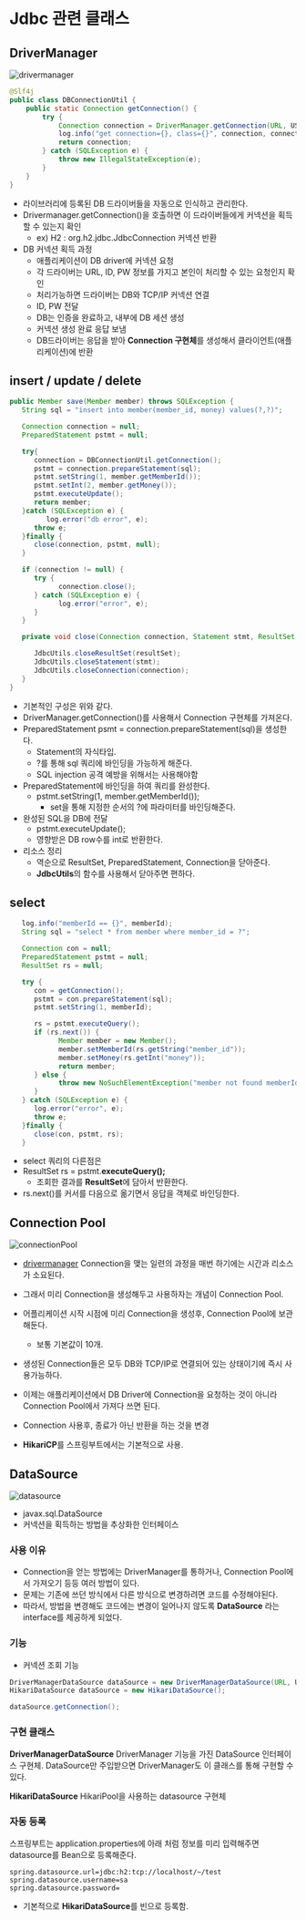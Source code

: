 # Jdbc 관련 클래스

## DriverManager

![drivermanager](../../../images/DB/drivermanager.png)

```java
@Slf4j
public class DBConnectionUtil {
    public static Connection getConnection() {
        try {
            Connection connection = DriverManager.getConnection(URL, USERNAME, PASSWORD);
            log.info("get connection={}, class={}", connection, connection.getClass());
            return connection;
        } catch (SQLException e) {
            throw new IllegalStateException(e);
        }
    }
}
```

- 라이브러리에 등록된 DB 드라이버들을 자동으로 인식하고 관리한다.
- Drivermanager.getConnection()을 호출하면 이 드라이버들에게 커넥션을 획득할 수 있는지 확인
  - ex) H2 : org.h2.jdbc.JdbcConnection 커넥션 반환
- DB 커넥션 획득 과정
  - 애플리케이션이 DB driver에 커넥션 요청
  - 각 드라이버는 URL, ID, PW 정보를 가지고 본인이 처리할 수 있는 요청인지 확인
  - 처리가능하면 드라이버는 DB와 TCP/IP 커넥션 연결
  - ID, PW 전달
  - DB는 인증을 완료하고, 내부에 DB 세션 생성
  - 커넥션 생성 완료 응답 보냄
  - DB드라이버는 응답을 받아 **Connection 구현체**를 생성해서 클라이언트(애플리케이션)에 반환


## insert / update / delete

```java
public Member save(Member member) throws SQLException {
   String sql = "insert into member(member_id, money) values(?,?)";

   Connection connection = null;
   PreparedStatement pstmt = null;

   try{
      connection = DBConnectionUtil.getConnection();
      pstmt = connection.prepareStatement(sql);
      pstmt.setString(1, member.getMemberId());
      pstmt.setInt(2, member.getMoney());
      pstmt.executeUpdate();
      return member;
   }catch (SQLException e) {
         log.error("db error", e);
      throw e;
   }finally {
      close(connection, pstmt, null);
   }

   if (connection != null) {
      try {
            connection.close();
      } catch (SQLException e) {
            log.error("error", e);
      }
   }

   private void close(Connection connection, Statement stmt, ResultSet resultSet) {

      JdbcUtils.closeResultSet(resultSet);
      JdbcUtils.closeStatement(stmt);
      JdbcUtils.closeConnection(connection);
   }
}
```
- 기본적인 구성은 위와 같다.
- DriverManager.getConnection()를 사용해서 Connection 구현체를 가져온다.
- PreparedStatement psmt = connection.prepareStatement(sql)을 생성한다.
  - Statement의 자식타입.
  - ?를 통해 sql 쿼리에 바인딩을 가능하게 해준다.
  - SQL injection 공격 예방을 위해서는 사용해야함
- PreparedStatement에 바인딩을 하여 쿼리를 완성한다.
  - pstmt.setString(1, member.getMemberId());
    - set을 통해 지정한 순서의 ?에 파라미터를 바인딩해준다.
- 완성된 SQL을 DB에 전달
  - pstmt.executeUpdate();
  - 영향받은 DB row수를 int로 반환한다.
- 리소스 정리 
  - 역순으로 ResultSet, PreparedStatement, Connection을 닫아준다.
  - **JdbcUtils**의 함수를 사용해서 닫아주면 편하다.

## select 

```java
   log.info("memberId == {}", memberId);
   String sql = "select * from member where member_id = ?";

   Connection con = null;
   PreparedStatement pstmt = null;
   ResultSet rs = null;

   try {
      con = getConnection();
      pstmt = con.prepareStatement(sql);
      pstmt.setString(1, memberId);

      rs = pstmt.executeQuery();
      if (rs.next()) {
            Member member = new Member();
            member.setMemberId(rs.getString("member_id"));
            member.setMoney(rs.getInt("money"));
            return member;
      } else {
            throw new NoSuchElementException("member not found memberId=" + memberId);
      }
   } catch (SQLException e) {
      log.error("error", e);
      throw e;
   }finally {
      close(con, pstmt, rs);
   }
```
- select 쿼리의 다른점은 
- ResultSet rs =  pstmt.**executeQuery();**
  - 조회한 결과를 **ResultSet**에 담아서 반환한다.
- rs.next()를 커서를 다음으로 옮기면서 응답을 객체로 바인딩한다.


## Connection Pool

![connectionPool](../../../images/DB/connectionPool.png)

- [drivermanager](#drivermanager) Connection을 맺는 일련의 과정을 매번 하기에는 시간과 리소스가 소요된다.
- 그래서 미리 Connection을 생성해두고 사용하자는 개념이 Connection Pool.

- 어플리케이션 시작 시점에 미리 Connection을 생성후, Connection Pool에 보관해둔다. 
  - 보통 기본값이 10개.
- 생성된 Connection들은 모두 DB와 TCP/IP로 연결되어 있는 상태이기에 즉시 사용가능하다.
- 이제는 애플리케이션에서 DB Driver에 Connection을 요청하는 것이 아니라 Connection Pool에서 가져다 쓰면 된다.
- Connection 사용후, 종료가 아닌 반환을 하는 것을 변경
- **HikariCP**를 스프링부트에서는 기본적으로 사용.

## DataSource 
![datasource](../../../images/DB/datasource.png)

- javax.sql.DataSource
- 커넥션을 획득하는 방법을 추상화한 인터페이스

### 사용 이유
- Connection을 얻는 방법에는 DriverManager를 통하거나, Connection Pool에서 가져오기 등등 여러 방법이 있다.
- 문제는 기존에 쓰던 방식에서 다른 방식으로 변경하려면 코드를 수정해야된다.
- 따라서, 방법을 변경해도 코드에는 변경이 일어나지 않도록 **DataSource** 라는 interface를 제공하게 되었다.

### 기능
- 커넥션 조회 기능

```java
DriverManagerDataSource dataSource = new DriverManagerDataSource(URL, USERNAME, PASSWORD);
HikariDataSource dataSource = new HikariDataSource();

dataSource.getConnection();
```

### 구현 클래스
**DriverManagerDataSource**
DriverManager 기능을 가진 DataSource 인터페이스 구현체.
DataSource만 주입받으면 DriverManager도 이 클래스를 통해 구현할 수 있다.

**HikariDataSource**
HikariPool을 사용하는 datasource 구현체

### 자동 등록
스프링부트는 application.properties에 아래 처럼 정보를 미리 입력해주면 datasource를 Bean으로 등록해준다.
~~~properties
spring.datasource.url=jdbc:h2:tcp://localhost/~/test
spring.datasource.username=sa
spring.datasource.password=
~~~
- 기본적으로 **HikariDataSource**를 빈으로 등록함.